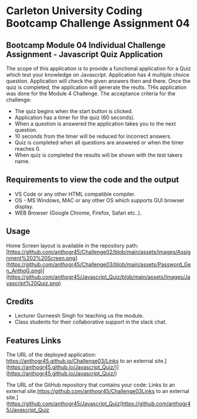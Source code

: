 # Carleton University Coding Bootcamp Challenge Assignment 04

## Bootcamp Module 04 Individual Challenge Assignment - Javascript Quiz Application 

The scope of this application is to provide a functional application for a Quiz which test your knowledge on Javascript. Application has 4 multiple choice question. Application will check the given answers then and there. Once the quiz is completed, the application will generate the reults. THis application was done for the Module 4 Challenge. The acceptance criteria for the challenge:
- The quiz begins when the start button is clicked.
- Application has a timer for the quiz (60 seconds).
- When a question is answered the application takes you to the next question.
- 10 seconds from the timer will be reduced for incorrect answers.
- Quiz is completed when all questions are answered or when the timer reaches 0.
- When quiz is completed the results will be shown with the test takers name.


## Requirements to view the code and the output

- VS Code or any other HTML compatible compiler.
- OS - MS Windows, MAC or any other OS which supports GUI browser display.
- WEB Browser (Google Chrome, Firefox, Safari etc..).

## Usage

Home Screen layout is available in the repository path: 
[https://github.com/anthogr45/Challenge02/blob/main/assets/images/Assignment%202%20Screen.png](https://github.com/anthogr45/Challenge03/blob/main/assets/Password_Gen_AnthoG.png)](https://github.com/anthogr45/Javascript_Quiz/blob/main/assets/Images/Javascript%20Quiz.png)

## Credits

- Lecturer Gurneesh Singh for teaching us the module.
- Class students for their collaborative support in the slack chat.
  
## Features Links

The URL of the deployed application: https://anthogr45.github.io/Challenge03/Links to an external site.](https://anthogr45.github.io/Javascript_Quiz/)](https://anthogr45.github.io/Javascript_Quiz/)

The URL of the GitHub repository that contains your code: Links to an external site.https://github.com/anthogr45/Challenge03Links to an external site.](https://github.com/anthogr45/Javascript_Quiz)https://github.com/anthogr45/Javascript_Quiz

